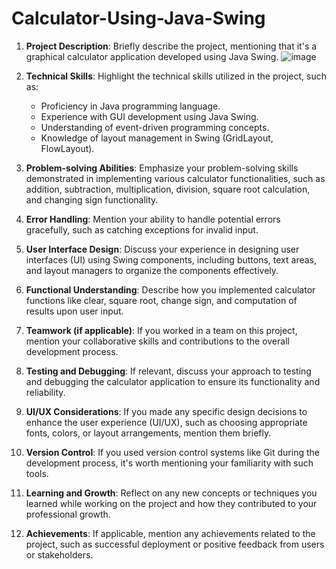 # Calculator-Using-Java-Swing
1. **Project Description**: Briefly describe the project, mentioning that it's a graphical calculator application developed using Java Swing.
 ![image](https://github.com/ajaykushwaha123/Calculator-Using-Java-Swing/assets/85159512/63cf16cb-634a-421b-bb7c-768766888102)


2. **Technical Skills**: Highlight the technical skills utilized in the project, such as:
   - Proficiency in Java programming language.
   - Experience with GUI development using Java Swing.
   - Understanding of event-driven programming concepts.
   - Knowledge of layout management in Swing (GridLayout, FlowLayout).

3. **Problem-solving Abilities**: Emphasize your problem-solving skills demonstrated in implementing various calculator functionalities, such as addition, subtraction, multiplication, division, square root calculation, and changing sign functionality.

4. **Error Handling**: Mention your ability to handle potential errors gracefully, such as catching exceptions for invalid input.

5. **User Interface Design**: Discuss your experience in designing user interfaces (UI) using Swing components, including buttons, text areas, and layout managers to organize the components effectively.

6. **Functional Understanding**: Describe how you implemented calculator functions like clear, square root, change sign, and computation of results upon user input.

7. **Teamwork (if applicable)**: If you worked in a team on this project, mention your collaborative skills and contributions to the overall development process.

8. **Testing and Debugging**: If relevant, discuss your approach to testing and debugging the calculator application to ensure its functionality and reliability.

9. **UI/UX Considerations**: If you made any specific design decisions to enhance the user experience (UI/UX), such as choosing appropriate fonts, colors, or layout arrangements, mention them briefly.

10. **Version Control**: If you used version control systems like Git during the development process, it's worth mentioning your familiarity with such tools.

11. **Learning and Growth**: Reflect on any new concepts or techniques you learned while working on the project and how they contributed to your professional growth.

12. **Achievements**: If applicable, mention any achievements related to the project, such as successful deployment or positive feedback from users or stakeholders.
